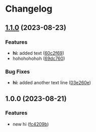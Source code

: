 # Changelog

## [1.1.0](https://github.com/marxusalt/release-please-test/compare/v1.0.0...v1.1.0) (2023-08-23)


### Features

* **hi:** added text ([60c2f69](https://github.com/marxusalt/release-please-test/commit/60c2f690473103c8aef16636d94942edcb910405))
* hohohohohoh ([69dc760](https://github.com/marxusalt/release-please-test/commit/69dc760c4a8508cbfeb85419d3eb72080474b428))


### Bug Fixes

* **hi:** added another text line ([03e260e](https://github.com/marxusalt/release-please-test/commit/03e260e34a62f1a662ddeb89e3b221c521e0e03f))

## 1.0.0 (2023-08-21)


### Features

* new hi ([fc4209b](https://github.com/marxusalt/release-please-test/commit/fc4209bf83c5ad913897390a18391cc976217eaa))
